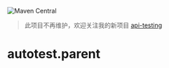 ![Maven Central](https://img.shields.io/maven-central/v/com.surenpi.autotest/autotest.parent)

> 此项目不再维护，欢迎关注我的新项目 [api-testing](https://github.com/LinuxSuRen/api-testing)

# autotest.parent
